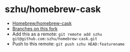 # szhu/homebrew-cask

- [Homebrew/homebrew-cask](https://github.com/Homebrew/homebrew-cask)
- [Branches on this fork](https://github.com/szhu/homebrew-cask/branches)
- Add this as a remote: `git remote add szhu git@github.com:szhu/homebrew-cask.git`
- Push to this remote: `git push szhu HEAD:featurename`
